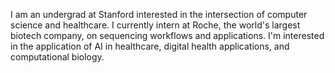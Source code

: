 I am an undergrad at Stanford interested in the intersection of computer science and healthcare. I currently intern at Roche, the world's largest biotech company, on sequencing workflows and applications. I'm interested in the application of AI in healthcare, digital health applications, and computational biology.
